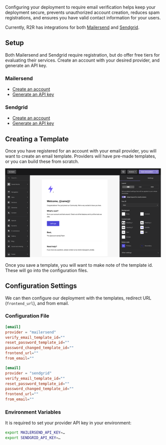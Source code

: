 Configuring your deployment to require email verification helps keep your deployment secure, prevents unauthorized account creation,
reduces spam registrations, and ensures you have valid contact information for your users.

Currently, R2R has integrations for both [Mailersend](https://www.mailersend.com/) and [Sendgrid](https://sendgrid.com/).

## Setup
Both Mailersend and Sendgrid require registration, but do offer free tiers for evaluating their services. Create an account with your desired
provider, and generate an API key.

### Mailersend
  - [Create an account](https://www.mailersend.com/signup)
  - [Generate an API key](https://www.mailersend.com/help/managing-api-tokens)

### Sendgrid
  - [Create an account](https://twilio.com/signup)
  - [Generate an API key](https://www.twilio.com/docs/sendgrid/ui/account-and-settings/api-keys)

## Creating a Template
Once you have registered for an account with your email provider, you will want to create an email template. Providers will have pre-made templates, or you can build these from scratch.

![A Mailersend welcome template](./images/email/mailersend.png)


Once you save a template, you will want to make note of the template id. These will go into the configuration files.

## Configuration Settings
We can then configure our deployment with the templates, redirect URL (`frontend_url`), and from email.

### Configuration File


```toml title="mailersend.toml"
[email]
provider = "mailersend"
verify_email_template_id=""
reset_password_template_id=""
password_changed_template_id=""
frontend_url=""
from_email=""
```

```toml title="sendgrid.toml"
[email]
provider = "sendgrid"
verify_email_template_id=""
reset_password_template_id=""
password_changed_template_id=""
frontend_url=""
from_email=""
```

### Environment Variables
It is required to set your provider API key in your environment:

```zsh
export MAILERSEND_API_KEY=…
export SENDGRID_API_KEY=…
```
